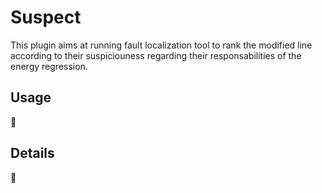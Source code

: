 # Suspect

This plugin aims at running fault localization tool to rank the modified line according to their suspiciouness regarding 
their responsabilities of the energy regression.

## Usage

:construction:

## Details

:construction: